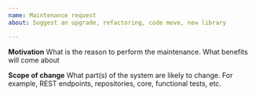 ```yaml
---
name: Maintenance request
about: Suggest an upgrade, refactoring, code move, new library

---
```


**Motivation**
What is the reason to perform the maintenance.  What benefits will come about

**Scope of change**
What part(s) of the system are likely to change.  For example, REST endpoints, repositories, core, functional tests, etc.
